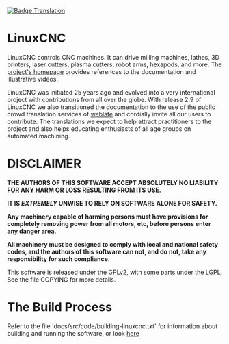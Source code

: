 [![Badge Translation]][Translation]

# LinuxCNC

LinuxCNC controls CNC machines.
It can drive milling machines, lathes, 3D printers, laser cutters,
plasma cutters, robot arms, hexapods, and more.
The [project's homepage][Website] provides references to
the documentation and illustrative videos.

LinuxCNC was initiated 25 years ago and evolved into a very international
project with contributions from all over the globe.
With release 2.9 of LinuxCNC we also transitioned the
documentation to the use of the public crowd translation services of
[weblate] and cordially
invite all our users to contribute.
The translations we expect to help attract practitioners to the project
and also helps educating enthusiasts of all age groups on automated
machining.

# DISCLAIMER

**THE AUTHORS OF THIS SOFTWARE ACCEPT ABSOLUTELY NO LIABILITY FOR ANY
HARM OR LOSS RESULTING FROM ITS USE.**

**IT IS _EXTREMELY_ UNWISE TO RELY ON SOFTWARE ALONE FOR SAFETY.**

**Any machinery capable of harming persons must have provisions for
completely removing power from all motors, etc, before persons enter
any danger area.**

**All machinery must be designed to comply with local and national
safety codes, and the authors of this software can not, and do not,
take any responsibility for such compliance.**


This software is released under the GPLv2, with some parts under the LGPL.
See the file COPYING for more details.


# The Build Process

Refer to the file 'docs/src/code/building-linuxcnc.txt' for information
about building and running the software, or look [here][Building Information]

<!----------------------------------------------------------------------------->

[Badge Translation]: https://hosted.weblate.org/widgets/linuxcnc/-/svg-badge.svg

[Translation]: https://hosted.weblate.org/engage/linuxcnc/
[Weblate]: https://hosted.weblate.org/projects/linuxcnc/
[Website]: https://linuxcnc.org/

[Building Information]: http://linuxcnc.org/docs/devel/html/code/building-linuxcnc.html
